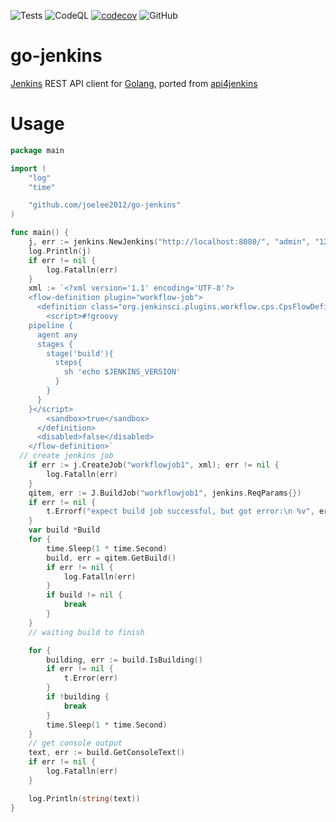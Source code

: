 ![Tests](https://github.com/joelee2012/go-jenkins/workflows/Tests/badge.svg?branch=main)
![CodeQL](https://github.com/joelee2012/go-jenkins/workflows/CodeQL/badge.svg?branch=main)
[![codecov](https://codecov.io/gh/joelee2012/go-jenkins/branch/main/graph/badge.svg?token=SEWFVZ7UT3)](https://codecov.io/gh/joelee2012/go-jenkins)
![GitHub](https://img.shields.io/github/license/joelee2012/go-jenkins)

# go-jenkins
[Jenkins](https://www.jenkins.io/) REST API client for [Golang](https://golang.org/), ported from [api4jenkins](https://github.com/joelee2012/api4jenkins>)


# Usage

```go
package main

import (
	"log"
	"time"

	"github.com/joelee2012/go-jenkins"
)

func main() {
	j, err := jenkins.NewJenkins("http://localhost:8080/", "admin", "1234")
	log.Println(j)
	if err != nil {
		log.Fatalln(err)
	}
	xml := `<?xml version='1.1' encoding='UTF-8'?>
	<flow-definition plugin="workflow-job">
	  <definition class="org.jenkinsci.plugins.workflow.cps.CpsFlowDefinition" plugin="workflow-cps">
		<script>#!groovy
	pipeline {
	  agent any
	  stages {
		stage('build'){
		  steps{
			sh 'echo $JENKINS_VERSION'
		  }
		}
	  }
	}</script>
		<sandbox>true</sandbox>
	  </definition>
	  <disabled>false</disabled>
	</flow-definition>`
  // create jenkins job
	if err := j.CreateJob("workflowjob1", xml); err != nil {
		log.Fatalln(err)
	}
	qitem, err := J.BuildJob("workflowjob1", jenkins.ReqParams{})
	if err != nil {
		t.Errorf("expect build job successful, but got error:\n %v", err)
	}
	var build *Build
	for {
		time.Sleep(1 * time.Second)
		build, err = qitem.GetBuild()
		if err != nil {
			log.Fatalln(err)
		}
		if build != nil {
			break
		}
	}
	// waiting build to finish

	for {
		building, err := build.IsBuilding()
		if err != nil {
			t.Error(err)
		}
		if !building {
			break
		}
		time.Sleep(1 * time.Second)
	}
	// get console output
	text, err := build.GetConsoleText()
	if err != nil {
		log.Fatalln(err)
	}

	log.Println(string(text))
}
```